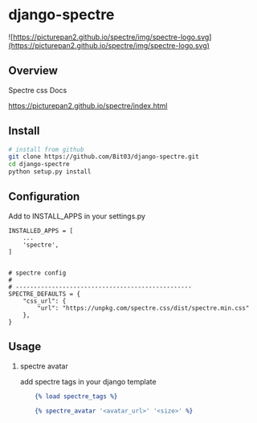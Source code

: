 # django-spectre
![https://picturepan2.github.io/spectre/img/spectre-logo.svg](https://picturepan2.github.io/spectre/img/spectre-logo.svg)

## Overview 

Spectre css Docs

https://picturepan2.github.io/spectre/index.html


## Install

```.bash
# install from github
git clone https://github.com/Bit03/django-spectre.git
cd django-spectre
python setup.py install
```


## Configuration
Add to INSTALL_APPS in your settings.py
```.python
INSTALLED_APPS = [
    ...
    'spectre',
]


# spectre config
#
# -------------------------------------------------
SPECTRE_DEFAULTS = {
    "css_url": {
        "url": "https://unpkg.com/spectre.css/dist/spectre.min.css"
    },
}

```


## Usage

1. spectre avatar

    add spectre tags in your django template  
    
    ```.html
        {% load spectre_tags %}
        
        {% spectre_avatar '<avatar_url>' '<size>' %}

    ``` 

